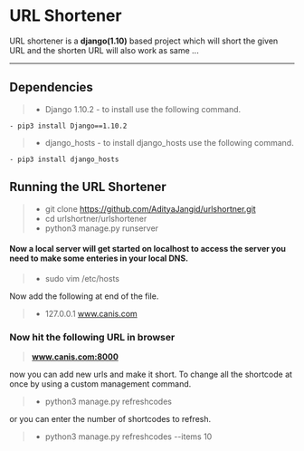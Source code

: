 
URL Shortener
===================


URL shortener is a **django(1.10)** based project which will short the given URL and the shorten URL will also work as same ...

----------


Dependencies
-------------

> - Django 1.10.2 - to install use the following command.

	- pip3 install Django==1.10.2

>- django_hosts - to install django_hosts use the following command.

	- pip3 install django_hosts

Running  the URL Shortener
-------------
>- git clone https://github.com/AdityaJangid/urlshortner.git
 >- cd  urlshortner/urlshortener
 >- python3 manage.py runserver

#### Now a local server will get started on localhost to access the server you need to make some enteries in your local DNS.
>- sudo vim /etc/hosts

Now add the following at end of the file.

>- 127.0.0.1		www.canis.com

### Now hit the following URL in browser
>  **www.canis.com:8000**


now you can add new urls and make it short. To change all the shortcode at once by using a custom management command.

>- python3 manage.py refreshcodes

 or you can enter the number of shortcodes to refresh.
 >- python3 manage.py refreshcodes  --items 10


